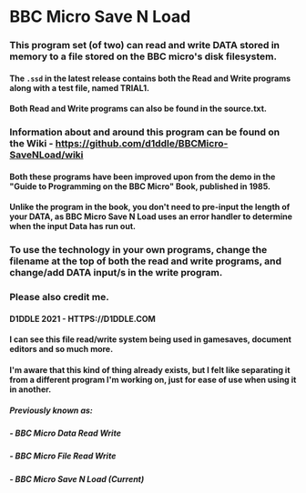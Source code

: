 # BBC Micro Save N Load
### This program set (of two) can read and write DATA stored in memory to a file stored on the BBC micro's disk filesystem.

#### The `.ssd` in the latest release contains both the Read and Write programs along with a test file, named TRIAL1.
#### Both Read and Write programs can also be found in the source.txt.

### Information about and around this program can be found on the Wiki - https://github.com/d1ddle/BBCMicro-SaveNLoad/wiki

#### Both these programs have been improved upon from the demo in the "Guide to Programming on the BBC Micro" Book, published in 1985.
#### Unlike the program in the book, you don't need to pre-input the length of your DATA, as BBC Micro Save N Load uses an error handler to determine when the input Data has run out.

### To use the technology in your own programs, change the filename at the top of both the read and write programs, and change/add DATA input/s in the write program.
### Please also credit me.
#### D1DDLE 2021 - HTTPS://D1DDLE.COM

#### I can see this file read/write system being used in gamesaves, document editors and so much more.
#### I'm aware that this kind of thing already exists, but I felt like separating it from a different program I'm working on, just for ease of use when using it in another.

##### Previously known as:
##### - BBC Micro Data Read Write
##### - BBC Micro File Read Write
##### - BBC Micro Save N Load (Current)
